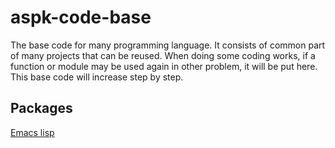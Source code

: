 # aspk-code-base
  The base code for many programming language. It consists of common part of many projects that can be reused. When doing some coding works, if a function or module may be used again in other problem, it will be put here. This base code will increase step by step.
## Packages
[Emacs lisp](/elisp)


